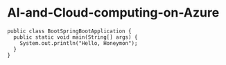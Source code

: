 # AI-and-Cloud-computing-on-Azure


```
public class BootSpringBootApplication {
  public static void main(String[] args) {
    System.out.println("Hello, Honeymon");
  }
}
```
